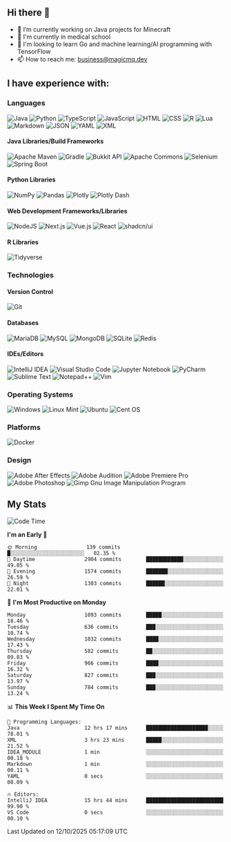 ## Hi there 👋

- 🔭 I’m currently working on Java projects for Minecraft
- 🏫 I'm currently in medical school
- 📓 I'm looking to learn Go and machine learning/AI programming with TensorFlow
- 📫 How to reach me: business@magicmq.dev

## I have experience with:

### Languages

![Java](https://img.shields.io/badge/Java-%23ED8B00.svg?style=for-the-badge&logo=openjdk&logoColor=007396)
![Python](https://img.shields.io/badge/Python-3670A0?style=for-the-badge&logo=python&logoColor=ffdd54)
![TypeScript](https://img.shields.io/badge/TypeScript-3178C6?logo=typescript&style=for-the-badge&logoColor=fff)
![JavaScript](https://img.shields.io/badge/JavaScript-F7DF1E?logo=javascript&style=for-the-badge&logoColor=000)
![HTML](https://img.shields.io/badge/HTML-%23E34F26.svg?logo=html5&style=for-the-badge&logoColor=white)
![CSS](https://img.shields.io/badge/CSS-1572B6?logo=css3&style=for-the-badge&logoColor=fff)
![R](https://img.shields.io/badge/R-%23276DC3.svg?style=for-the-badge&logo=r&logoColor=white)
![Lua](https://img.shields.io/badge/Lua-%232C2D72.svg?style=for-the-badge&logo=lua&logoColor=white)
![Markdown](https://img.shields.io/badge/Markdown-%23000000.svg?logo=markdown&style=for-the-badge&logoColor=white)
![JSON](https://img.shields.io/badge/JSON-000?logo=json&style=for-the-badge&logoColor=fff)
![YAML](https://img.shields.io/badge/YAML-CB171E?logo=yaml&style=for-the-badge&logoColor=fff)
![XML](https://img.shields.io/badge/XML-767C52?logo=xml&style=for-the-badge&logoColor=fff)

#### Java Libraries/Build Frameworks

![Apache Maven](https://img.shields.io/badge/Apache%20Maven-C71A36?style=for-the-badge&logo=Apache%20Maven&logoColor=white)
![Gradle](https://img.shields.io/badge/Gradle-02303A.svg?style=for-the-badge&logo=Gradle&logoColor=white)
![Bukkit API](https://img.shields.io/badge/Bukkit%20API-62B47A?style=for-the-badge&logo=spigotmc&logoColor=white)
![Apache Commons](https://img.shields.io/badge/Apache%20Commons-D22128?style=for-the-badge&logo=apache&logoColor=white)
![Selenium](https://img.shields.io/badge/Selenium-43B02A?style=for-the-badge&logo=selenium&logoColor=white)
![Spring Boot](https://img.shields.io/badge/Spring%20Boot-6DB33F?logo=springboot&style=for-the-badge&logoColor=fff)

#### Python Libraries

![NumPy](https://img.shields.io/badge/NumPy-%23013243.svg?style=for-the-badge&logo=numpy&logoColor=white)
![Pandas](https://img.shields.io/badge/Pandas-%23150458.svg?style=for-the-badge&logo=pandas&logoColor=white)
![Plotly](https://img.shields.io/badge/Plotly-%233F4F75.svg?style=for-the-badge&logo=plotly&logoColor=white)
![Plotly Dash](https://img.shields.io/badge/Plotly%20Dash-3F4F75.svg?style=for-the-badge&logo=plotly&logoColor=white)

#### Web Development Frameworks/Libraries

![NodeJS](https://img.shields.io/badge/Node.js-6DA55F?logo=node.js&style=for-the-badge&logoColor=white)
![Next.js](https://img.shields.io/badge/Next.js-black?logo=next.js&style=for-the-badge&logoColor=white)
![Vue.js](https://img.shields.io/badge/Vue.js-%2335495e.svg?logo=vuedotjs&style=for-the-badge&logoColor=%234FC08D)
![React](https://img.shields.io/badge/React-%2320232a.svg?logo=react&style=for-the-badge&logoColor=%2361DAFB)
![shadcn/ui](https://img.shields.io/badge/shadcn%2Fui-000?logo=shadcnui&style=for-the-badge&logoColor=fff)

#### R Libraries

![Tidyverse](https://img.shields.io/badge/Tidyverse-1A162D?style=for-the-badge&logo=tidyverse&logoColor=white)

### Technologies

#### Version Control

![Git](https://img.shields.io/badge/Git-F05032?logo=git&style=for-the-badge&logoColor=fff)

#### Databases

![MariaDB](https://img.shields.io/badge/MariaDB-003545?style=for-the-badge&logo=mariadb&logoColor=white)
![MySQL](https://img.shields.io/badge/MySQL-%2300f.svg?style=for-the-badge&logo=mysql&logoColor=white)
![MongoDB](https://img.shields.io/badge/MongoDB-%234ea94b.svg?style=for-the-badge&logo=mongodb&logoColor=white)
![SQLite](https://img.shields.io/badge/SQLite-%2307405e.svg?style=for-the-badge&logo=sqlite&logoColor=white)
![Redis](https://img.shields.io/badge/Redis-%23DD0031.svg?style=for-the-badge&logo=redis&logoColor=white)

#### IDEs/Editors

![IntelliJ IDEA](https://img.shields.io/badge/IntelliJ%20IDEA-000000.svg?style=for-the-badge&logo=intellij-idea&logoColor=white)
![Visual Studio Code](https://custom-icon-badges.demolab.com/badge/Visual%20Studio%20Code-0078d7.svg?logo=vsc&style=for-the-badge&logoColor=white)
![Jupyter Notebook](https://img.shields.io/badge/Jupyter-%23FA0F00.svg?style=for-the-badge&logo=jupyter&logoColor=white)
![PyCharm](https://img.shields.io/badge/pycharm-143?style=for-the-badge&logo=pycharm&logoColor=black&color=black&labelColor=green)
![Sublime Text](https://img.shields.io/badge/Sublime_Text-%23575757.svg?style=for-the-badge&logo=sublime-text&logoColor=important)
![Notepad++](https://img.shields.io/badge/Notepad++-90E59A.svg?style=for-the-badge&logo=notepad%2b%2b&logoColor=black)
![Vim](https://img.shields.io/badge/VIM-%2311AB00.svg?style=for-the-badge&logo=vim&logoColor=white)

### Operating Systems

![Windows](https://custom-icon-badges.demolab.com/badge/Windows-0078D6?logo=windows11&style=for-the-badge&logoColor=white)
![Linux Mint](https://img.shields.io/badge/Linux%20Mint-87CF3E?style=for-the-badge&logo=Linux%20Mint&logoColor=white)
![Ubuntu](https://img.shields.io/badge/Ubuntu-E95420?style=for-the-badge&logo=ubuntu&logoColor=white)
![Cent OS](https://img.shields.io/badge/Cent%20OS-002260?style=for-the-badge&logo=centos&logoColor=F0F0F0)

### Platforms

![Docker](https://img.shields.io/badge/Docker-2496ED?logo=docker&style=for-the-badge&logoColor=fff)

### Design

![Adobe After Effects](https://img.shields.io/badge/Adobe%20After%20Effects-9999FF.svg?style=for-the-badge&logo=Adobe%20After%20Effects&logoColor=white)
![Adobe Audition](https://img.shields.io/badge/Adobe%20Audition-9999FF.svg?style=for-the-badge&logo=Adobe%20Audition&logoColor=white)
![Adobe Premiere Pro](https://img.shields.io/badge/Adobe%20Premiere%20Pro-9999FF.svg?style=for-the-badge&logo=Adobe%20Premiere%20Pro&logoColor=white)
![Adobe Photoshop](https://img.shields.io/badge/Adobe%20Photoshop-%2331A8FF.svg?style=for-the-badge&logo=adobe%20photoshop&logoColor=white)
![Gimp Gnu Image Manipulation Program](https://img.shields.io/badge/Gimp-657D8B?style=for-the-badge&logo=gimp&logoColor=FFFFFF)

## My Stats

<!--START_SECTION:waka-->
![Code Time](http://img.shields.io/badge/Code%20Time-1%2C332%20hrs%2050%20mins-blue)

**I'm an Early 🐤** 

```text
🌞 Morning                139 commits         █░░░░░░░░░░░░░░░░░░░░░░░░   02.35 % 
🌆 Daytime                2904 commits        ████████████░░░░░░░░░░░░░   49.05 % 
🌃 Evening                1574 commits        ███████░░░░░░░░░░░░░░░░░░   26.59 % 
🌙 Night                  1303 commits        ██████░░░░░░░░░░░░░░░░░░░   22.01 % 
```
📅 **I'm Most Productive on Monday** 

```text
Monday                   1093 commits        █████░░░░░░░░░░░░░░░░░░░░   18.46 % 
Tuesday                  636 commits         ███░░░░░░░░░░░░░░░░░░░░░░   10.74 % 
Wednesday                1032 commits        ████░░░░░░░░░░░░░░░░░░░░░   17.43 % 
Thursday                 582 commits         ██░░░░░░░░░░░░░░░░░░░░░░░   09.83 % 
Friday                   966 commits         ████░░░░░░░░░░░░░░░░░░░░░   16.32 % 
Saturday                 827 commits         ███░░░░░░░░░░░░░░░░░░░░░░   13.97 % 
Sunday                   784 commits         ███░░░░░░░░░░░░░░░░░░░░░░   13.24 % 
```


📊 **This Week I Spent My Time On** 

```text
💬 Programming Languages: 
Java                     12 hrs 17 mins      ████████████████████░░░░░   78.01 % 
XML                      3 hrs 23 mins       █████░░░░░░░░░░░░░░░░░░░░   21.52 % 
IDEA_MODULE              1 min               ░░░░░░░░░░░░░░░░░░░░░░░░░   00.18 % 
Markdown                 1 min               ░░░░░░░░░░░░░░░░░░░░░░░░░   00.11 % 
YAML                     0 secs              ░░░░░░░░░░░░░░░░░░░░░░░░░   00.09 % 

🔥 Editors: 
IntelliJ IDEA            15 hrs 44 mins      █████████████████████████   99.90 % 
VS Code                  0 secs              ░░░░░░░░░░░░░░░░░░░░░░░░░   00.10 % 
```


 Last Updated on 12/10/2025 05:17:09 UTC
<!--END_SECTION:waka-->
